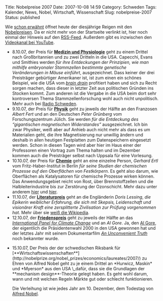 Title: Nobelpreise 2007
Date: 2007-10-08 14:59
Category: Schweden
Tags: Kalender, News, Nobel, Wirtschaft, Wissenschaft
Slug: nobelpreise-2007
Status: published

Wie [schon erwähnt](http://www.fiket.de/2007/10/01/nobel-2007/) öffnet
heute der diesjährige Reigen mit den
[Nobelpreisen](http://nobelprize.org/). Da er nicht mehr von der
Startseite verlinkt ist, hier noch einmal der Hinweis auf den
[RSS-Feed](http://nobelprize.org/contact/rss/index.html). Außerdem gibt
es inzwischen den [Videokanal bei
YouTube](http://www.youtube.com/thenobelprize).

-   8.10.07, der Preis für [**Medizin und
    Physiologie**](http://nobelprize.org/nobel_prizes/medicine/laureates/2007/index.html)
    geht zu einem Drittel nach Großbritannien und zu zwei Dritteln in
    die USA. Capecchi, Evans und Smithies werden *für ihre Entdeckungen
    der Prinzipien, wie man mithilfe embryonaler Stammzellen bestimmte
    genetische Veränderungen in Mäuse einführt*, ausgezeichnet. Dass
    keiner der drei Preisträger gebürtiger Amerikaner ist, ist zum einen
    ein schönes Beispiel, wie die USA vom [*brain
    drain*](http://de.wikipedia.org/wiki/Brain_Drain) profitiert haben
    und sich zu Recht sorgen machen, dass dieser in letzter Zeit aus
    politischen Gründen ins Stocken kommt. Zum anderen ist die Vergabe
    in die USA beim dort sehr kontroversen Thema Stammzellenforschung
    wohl auch nicht unpolitisch. Mehr auch bei [Radio
    Schweden](http://www.sr.se/cgi-bin/international/nyhetssidor/artikel.asp?nyheter=1&programid=2108&Artikel=1643930).
-   9.10.07, der Preis für
    [**Physik**](http://nobelprize.org/nobel_prizes/physics/laureates/2007/)
    geht zu jeweils der Hälfte an den Franzosen *Albert Fert* und an den
    Deutschen *Peter Grünberg* vom Forschungszentrum Jülich. Sie werden
    *für die Entdeckung des “gigantischen magnetischen Widerstandes”*
    ausgezeichnet. Ich bin zwar Physiker, weiß aber auf Anhieb auch
    nicht mehr als dass es um Materialien geht, die ihre Magnetisierung
    nur unwillig ändern und deshalb in allen heutigen Festplatten zum
    Datenspeichern eingesetzt werden. Schon in diesen Tagen wird aber
    hier im Haus einer der Professoren einen Vortrag zum Thema halten
    und im Dezember kommen auch die Preisträger selbst nach Uppsala für
    eine Vorlesung.
-   10.10.07, der Preis für
    [**Chemie**](http://nobelprize.org/nobel_prizes/chemistry/laureates/2007/)
    geht an eine einzelne Person, *Gerhard Ertl* vom
    Fritz-Haber-Institut in Berlin *für seine Studien der chemischen
    Prozesse auf den Oberflächen von Festkörpern*. Es geht also darum,
    wie Oberflächen als Katalysatoren für chemische Prozesse wirken
    können. Das Anwendungsgebiet reicht von Rost, über Brennstoffzellen
    und die Halbleiterindustrie bis zur Zerstörung der Ozonschicht. Mehr
    dazu unter anderem
    [hier](http://www.tageschau.de/ausland/nobelpreischemie2.html) und
    [hier](http://www.spiegel.de/wissenschaft/mensch/0,1518,510553,00.html).
-   11.10.07, der
    [**Literaturpreis**](http://nobelprize.org/nobel_prizes/literature/laureates/2007/)
    geht an die Engländerin *Doris Lessing*, *die Epikerin weiblicher
    Erfahrung, die sich mit Skepsis, Leidenschaft und visionärer Kraft
    eine zersplitterte Zivilisation zur Prüfung vorgenommen hat*. Mehr
    über sie [weiß die
    Wikipedia](http://de.wikipedia.org/wiki/Doris_Lessing).
-   12.10.07, der
    [**Friedenspreis**](http://nobelprize.org/nobel_prizes/peace/laureates/2007/)
    geht zu jeweils der Hälfte an das [*International Panel for Climate
    Change*](http://www.ipcc.ch/) und an *Al Gore*. Ja, den [Al
    Gore](http://www.ipcc.ch/), der eigentlich die Präsidentenwahl 2000
    in den USA gewonnen hat und der letztes Jahr mit seinem
    Dokumentarfilm [*An Unconvenient
    Truth*](http://de.wikipedia.org/wiki/Eine_unbequeme_Wahrheit) noch
    bekannter wurde.

<ul>
<li>
15.10.07, Der Preis der der schwedischen Riksbank für
[**Wirtschaftswissenschaften**](http://nobelprize.org/nobel_prizes/economics/laureates/2007/)
zu Ehren von Alfred Nobel geht zu je einem Drittel an *Hurwicz, Maskin*
und *Myerson* aus den USA \_dafür, dass sie die Grundlagen der
**mechanism design**-Theorie gelegt haben. Es geht wohl darum, wann und
mit welchen Regeln Märkte gut oder schlecht funktionieren.

Die Verleihung ist wie jedes Jahr am 10. Dezember, dem Todestag von
[Alfred Nobel](http://de.wikipedia.org/wiki/Alfred_Nobel).

